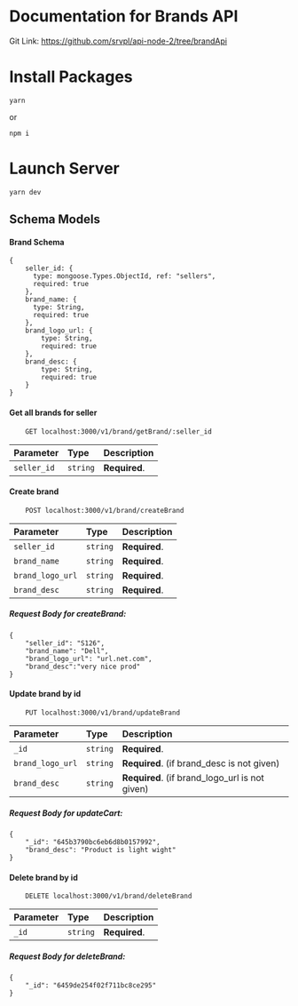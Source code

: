# Documentation for Brands API 
Git Link: https://github.com/srvpl/api-node-2/tree/brandApi

# Install Packages 
```
yarn
```
or
```
npm i
```

# Launch Server
```
yarn dev
```

## Schema Models

#### Brand Schema
```
{
    seller_id: {
      type: mongoose.Types.ObjectId, ref: "sellers",
      required: true
    },
    brand_name: {
      type: String,
      required: true
    },
    brand_logo_url: {
        type: String,
        required: true
    },
    brand_desc: {
        type: String,
        required: true
    }
}
```

#### Get all brands for seller
```http
    GET localhost:3000/v1/brand/getBrand/:seller_id
```
| Parameter | Type     | Description                       |
| :-------- | :------- | :-------------------------------- |
| `seller_id`      | `string` | **Required**.  |


#### Create brand
```http
    POST localhost:3000/v1/brand/createBrand
```
| Parameter | Type     | Description                       |
| :-------- | :------- | :-------------------------------- |
| `seller_id`      | `string` | **Required**.  |
| `brand_name`      | `string` | **Required**.  |
| `brand_logo_url`      | `string` | **Required**.  |
| `brand_desc`      | `string` | **Required**.  |

##### Request Body for createBrand:
```
{
    "seller_id": "S126",
    "brand_name": "Dell",
    "brand_logo_url": "url.net.com",
    "brand_desc":"very nice prod"
}
```


#### Update brand by id
```http
    PUT localhost:3000/v1/brand/updateBrand
```
| Parameter | Type     | Description                       |
| :-------- | :------- | :-------------------------------- |
| `_id`      | `string` | **Required**.  |
| `brand_logo_url`      | `string` | **Required**. (if brand_desc is not given) |
| `brand_desc`      | `string` | **Required**. (if brand_logo_url is not given) |


##### Request Body for updateCart:
```
{
    "_id": "645b3790bc6eb6d8b0157992",
    "brand_desc": "Product is light wight"
}
```


#### Delete brand by id
```http
    DELETE localhost:3000/v1/brand/deleteBrand
```
| Parameter | Type     | Description                       |
| :-------- | :------- | :-------------------------------- |
| `_id`      | `string` | **Required**.  |

##### Request Body for deleteBrand:
```
{
    "_id": "6459de254f02f711bc8ce295"
}
```
